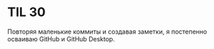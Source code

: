 # TIL 30

Повторяя маленькие коммиты и создавая заметки, я постепенно осваиваю GitHub и GitHub Desktop.
